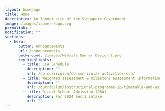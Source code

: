 ```yaml
---
layout: homepage
title: Home
description: An Isomer site of the Singapore Government
image: /images/isomer-logo.svg
permalink: /
notification: ""
sections:
  - hero:
      button: Announcements
      url: /announcements
      background: /images/Website Banner Design 2.png
      key_highlights:
        - title: CCA Schedule
          description: ""
          url: /co-curriculum/co-curricular-activities-cca/
        - title: Weighted assessment & milestone assessment Information
          description: ""
          url: /curriculum/instructional-programme-ip/timetable-and-assessment/
        - title: Direct School Admission (DSA)
          description: For 2024 Sec 1 intake
          url: ""
---
```

